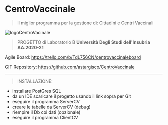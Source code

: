 # CentroVaccinale

> Il miglior programma per la gestione di: Cittadini e Centri Vaccinali

![logoCentroVacinale](https://user-images.githubusercontent.com/63231737/130473799-ca63774e-9a3a-43d9-b9f2-45b2ed8c5171.gif)

> PROGETTO di Laboratorio B
**Università Degli Studi dell'Insubria AA.2020-21**

Agile Board: https://trello.com/b/TdL756CN/centrovaccinaleboard

GIT Repository: https://github.com/astargisco/CentroVaccinale
________________
> INSTALLAZIONE:

- installare PostGres SQL
- da un IDE scaricare il progetto usando il link sopra per Git
- eseguire il programma ServerCV
- creare le tabelle da ServerCV (debug)
- riempire il Db coi dati (opzionale)
- eseguire il programma ClientCV
